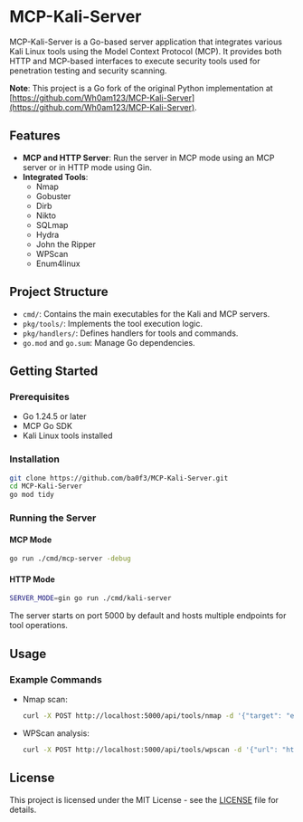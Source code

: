 # MCP-Kali-Server

MCP-Kali-Server is a Go-based server application that integrates various Kali Linux tools using the Model Context Protocol (MCP). It provides both HTTP and MCP-based interfaces to execute security tools used for penetration testing and security scanning.

**Note**: This project is a Go fork of the original Python implementation at [https://github.com/Wh0am123/MCP-Kali-Server](https://github.com/Wh0am123/MCP-Kali-Server).

## Features

- **MCP and HTTP Server**: Run the server in MCP mode using an MCP server or in HTTP mode using Gin.
- **Integrated Tools**:
  - Nmap
  - Gobuster
  - Dirb
  - Nikto
  - SQLmap
  - Hydra
  - John the Ripper
  - WPScan
  - Enum4linux

## Project Structure

- `cmd/`: Contains the main executables for the Kali and MCP servers.
- `pkg/tools/`: Implements the tool execution logic.
- `pkg/handlers/`: Defines handlers for tools and commands.
- `go.mod` and `go.sum`: Manage Go dependencies.

## Getting Started

### Prerequisites

- Go 1.24.5 or later
- MCP Go SDK
- Kali Linux tools installed

### Installation

```bash
git clone https://github.com/ba0f3/MCP-Kali-Server.git
cd MCP-Kali-Server
go mod tidy
```

### Running the Server

#### MCP Mode

```bash
go run ./cmd/mcp-server -debug
```

#### HTTP Mode

```bash
SERVER_MODE=gin go run ./cmd/kali-server
```

The server starts on port 5000 by default and hosts multiple endpoints for tool operations.

## Usage

### Example Commands

- Nmap scan:
  ```bash
  curl -X POST http://localhost:5000/api/tools/nmap -d '{"target": "example.com", "scan_type": "-sS"}'
  ```

- WPScan analysis:
  ```bash
  curl -X POST http://localhost:5000/api/tools/wpscan -d '{"url": "http://example.com"}'
  ```

## License

This project is licensed under the MIT License - see the [LICENSE](LICENSE) file for details.
